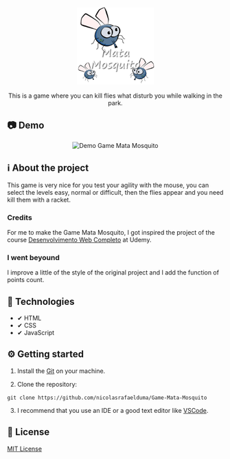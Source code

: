 <div align="center">
  <br>
  <br>
  <img src="assets/images/logo.png" alt="Mata Mosquito" width="180px">

  This is a game where you can kill flies what disturb you while walking in the park.
</div>

## 📷 Demo
<div align="center">
  <img src=".github/demo.gif" alt="Demo Game Mata Mosquito">
</div>

## ℹ About the project
This game is very nice for you test your agility with the mouse, you can select the levels easy, normal or difficult, then the flies appear and you need kill them with a racket.

### Credits
For me to make the Game Mata Mosquito, I got inspired the project of the course [Desenvolvimento Web Completo](https://www.udemy.com/course/web-completo/) at Udemy.

### I went beyound
I improve a little of the style of the original project and I add the function of points count.

## 🚀 Technologies
- ✔ HTML
- ✔ CSS
- ✔ JavaScript

## ⚙ Getting started
1. Install the [Git](https://git-scm.com/) on your machine.

2. Clone the repository:
```
git clone https://github.com/nicolasrafaelduma/Game-Mata-Mosquito
```

3. I recommend that you use an IDE or a good text editor like [VSCode](https://code.visualstudio.com/).

## 📄 License
[MIT License](https://github.com/nicolasrafaelduma/Game-Mata-Mosquito/blob/master/LICENSE)
